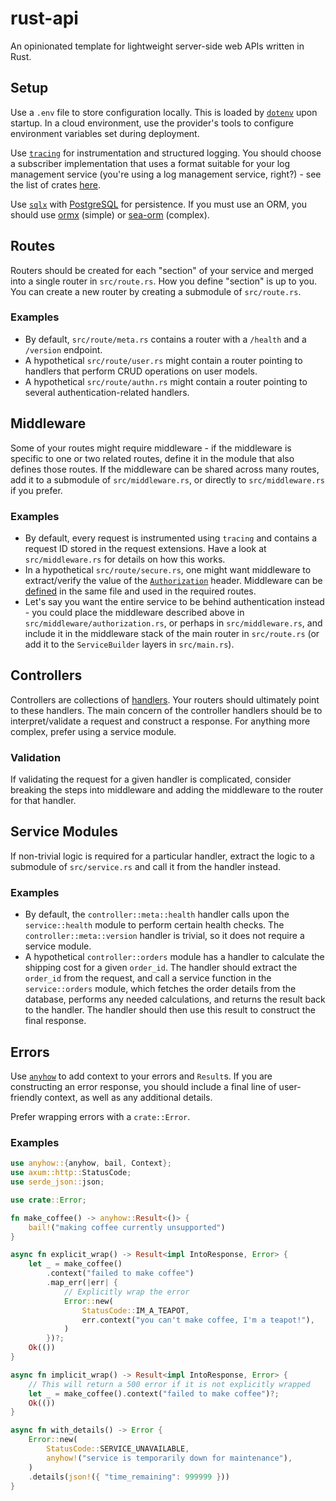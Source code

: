 # rust-api

An opinionated template for lightweight server-side web APIs written in Rust.

## Setup

Use a `.env` file to store configuration locally. This is loaded by [`dotenv`](https://crates.io/crates/dotenv) upon startup. In a cloud environment, use the provider's tools to configure environment variables set during deployment.

Use [`tracing`](https://crates.io/crates/tracing) for instrumentation and structured logging. You should choose a subscriber implementation that uses a format suitable for your log management service (you're using a log management service, right?) - see the list of crates [here](https://docs.rs/tracing/latest/tracing/#related-crates).

Use [`sqlx`](https://crates.io/crates/sqlx) with [PostgreSQL](https://www.postgresql.org/) for persistence. If you must use an ORM, you should use [ormx](https://crates.io/crates/ormx) (simple) or [sea-orm](https://crates.io/crates/sea-orm) (complex).

## Routes

Routers should be created for each "section" of your service and merged into a single router in `src/route.rs`. How you define "section" is up to you. You can create a new router by creating a submodule of `src/route.rs`.

### Examples
- By default, `src/route/meta.rs` contains a router with a `/health` and a `/version` endpoint.
- A hypothetical `src/route/user.rs` might contain a router pointing to handlers that perform CRUD operations on user models.
- A hypothetical `src/route/authn.rs` might contain a router pointing to several authentication-related handlers.

## Middleware

Some of your routes might require middleware - if the middleware is specific to one or two related routes, define it in the module that also defines those routes. If the middleware can be shared across many routes, add it to a submodule of `src/middleware.rs`, or directly to `src/middleware.rs` if you prefer.

### Examples
- By default, every request is instrumented using `tracing` and contains a request ID stored in the request extensions. Have a look at `src/middleware.rs` for details on how this works.
- In a hypothetical `src/route/secure.rs`, one might want middleware to extract/verify the value of the [`Authorization`](https://developer.mozilla.org/en-US/docs/Web/HTTP/Headers/Authorization) header. Middleware can be [defined](https://docs.rs/axum/latest/axum/middleware/index.html#writing-middleware) in the same file and used in the required routes.
- Let's say you want the entire service to be behind authentication instead - you could place the middleware described above in `src/middleware/authorization.rs`, or perhaps in `src/middleware.rs`, and include it in the middleware stack of the main router in `src/route.rs` (or add it to the `ServiceBuilder` layers in `src/main.rs`).

## Controllers

Controllers are collections of [handlers](https://docs.rs/axum/latest/axum/handler/index.html). Your routers should ultimately point to these handlers. The main concern of the controller handlers should be to interpret/validate a request and construct a response. For anything more complex, prefer using a service module.

### Validation

If validating the request for a given handler is complicated, consider breaking the steps into middleware and adding the middleware to the router for that handler.

## Service Modules

If non-trivial logic is required for a particular handler, extract the logic to a submodule of `src/service.rs` and call it from the handler instead.

### Examples
- By default, the `controller::meta::health` handler calls upon the `service::health` module to perform certain health checks. The `controller::meta::version` handler is trivial, so it does not require a service module.
- A hypothetical `controller::orders` module has a handler to calculate the shipping cost for a given `order_id`. The handler should extract the `order_id` from the request, and call a service function in the `service::orders` module, which fetches the order details from the database, performs any needed calculations, and returns the result back to the handler. The handler should then use this result to construct the final response.

## Errors

Use [`anyhow`](https://crates.io/crates/anyhow) to add context to your errors and `Result`s. If you are constructing an error response, you should include a final line of user-friendly context, as well as any additional details.

Prefer wrapping errors with a `crate::Error`.

### Examples
```rust
use anyhow::{anyhow, bail, Context};
use axum::http::StatusCode;
use serde_json::json;

use crate::Error;

fn make_coffee() -> anyhow::Result<()> {
    bail!("making coffee currently unsupported")
}

async fn explicit_wrap() -> Result<impl IntoResponse, Error> {
    let _ = make_coffee()
        .context("failed to make coffee")
        .map_err(|err| {
            // Explicitly wrap the error
            Error::new(
                StatusCode::IM_A_TEAPOT,
                err.context("you can't make coffee, I'm a teapot!"),
            )
        })?;
    Ok(())
}

async fn implicit_wrap() -> Result<impl IntoResponse, Error> {
    // This will return a 500 error if it is not explicitly wrapped
    let _ = make_coffee().context("failed to make coffee")?;
    Ok(())
}

async fn with_details() -> Error {
    Error::new(
        StatusCode::SERVICE_UNAVAILABLE,
        anyhow!("service is temporarily down for maintenance"),
    )
    .details(json!({ "time_remaining": 999999 }))
}
```
